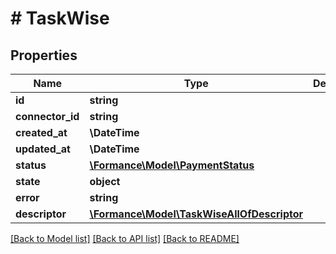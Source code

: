 # # TaskWise

## Properties

Name | Type | Description | Notes
------------ | ------------- | ------------- | -------------
**id** | **string** |  |
**connector_id** | **string** |  |
**created_at** | **\DateTime** |  |
**updated_at** | **\DateTime** |  |
**status** | [**\Formance\Model\PaymentStatus**](PaymentStatus.md) |  |
**state** | **object** |  |
**error** | **string** |  | [optional]
**descriptor** | [**\Formance\Model\TaskWiseAllOfDescriptor**](TaskWiseAllOfDescriptor.md) |  |

[[Back to Model list]](../../README.md#models) [[Back to API list]](../../README.md#endpoints) [[Back to README]](../../README.md)
